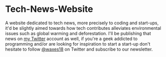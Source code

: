 # Tech-News-Website
A website dedicated to tech news, more precisely to coding and start-ups, it'd be slightly aimed towards how tech contributes alleviates environmental issues such as global warming and deforestation. I'll be publishing that news on [my Twitter](https://twitter.com/Waxes18) account as well, if you're a geek addicted to programming and/or are looking for inspiration to start a start-up don't hesitate to follow [@waxes18](https://twitter.com/Waxes18) on Twitter and subscribe to our newsletter.
